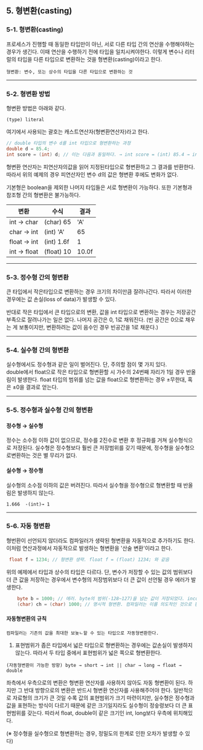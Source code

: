 ## 5. 형변환(casting)


### 5-1. 형변환(casting)
프로세스가 진행할 때 동일한 타입만이 아닌, 서로 다른 타입 간의 연산을 수행해야하는 경우가 생긴다. 
이때 연산을 수행하기 전에 타입을 일치시켜야한다. 
이렇게 변수나 리터럴의 타입을 다른 타입으로 변환하는 것을 형변환(casting)이라고 한다.
```
형변환: 변수, 또는 상수의 타입을 다른 타입으로 변환하는 것
```
---
### 5-2. 형변환 방법
형변환 방법은 아래와 같다.
``` 
(type) literal
```
여기에서 사용되는 괄호는 캐스트연산자(형변환연산자)라고 한다.
```java
// double 타입의 변수 d를 int 타입으로 형변환하는 과정
double d = 85.4;
int score = (int) d; // 이는 다음과 동일하다. → int score = (int) 85.4 → int score 85;
```

형변환 연산자는 피연산자의값을 읽어 지정된타입으로 형변환하고 그 결과를 반환한다. 
따라서 위의 예제의 경우 피연산자인 변수 d의 값은 형변환 후에도 변화가 없다.

기본형은 boolean을 제외한 나머지 타입들은 서로 형변환이 가능하다. 
또한 기본형과 참조형 간의 형변환은 불가능하다. 

| 변환          | 수식         | 결과    |
|-------------|------------|-------|
| int → char  | (char) 65  | 'A'   |
| char → int  | (int) 'A'  | 65    |
| float → int | (int) 1.6f | 1     |
| int → float | (float) 10 | 10.0f |

---

### 5-3. 정수형 간의 형변환
큰 타입에서 작은타입으로 변환하는 경우 크기의 차이만큼 잘려나간다.
따라서 이러한 경우에는 값 손실(loss of data)가 발생할 수 있다. 

반대로 작은 타입에서 큰 타입으로의 변환, 값을 int 타입으로 변환하는 경우는 저장공간 부족으로 잘려나가는 일은 없다.
나머지 공간은 0, 1로 채워진다.
(빈 공간은 0으로 채우는 게 보통이지만, 변환하려는 값이 음수인 경우 빈공간을 1로 채운다.)

---

### 5-4. 실수형 간의 형변환
실수형에서도 정수형과 같은 일이 벌어진다. 
단, 주의할 점이 몇 가지 있다.  
double에서 float으로 작은 타입으로 형변환할 시 가수의 24번째 자리가 1일 경우 반올림이 발생한다. 
float 타입의 범위를 넘는 값을 float으로 형변환하는 경우 ±무한대, 혹은 ±0을 결과로 얻는다. 

---

### 5-5. 정수형과 실수형 간의 형변환

#### 정수형 → 실수형 
정수는 소수점 이하 값이 없으므로, 정수를 2진수로 변환 후 정규화를 거쳐 실수형식으로 저장된다. 
실수형은 정수형보다 훨씬 큰 저장범위를 갖기 때문에, 정수형을 실수형으로변환하는 것은 별 무리가 없다. 

#### 실수형 → 정수형 
실수형의 소수점 이하의 값은 버려진다. 따라서 실수형을 정수형으로 형변환할 때 반올림은 발생하지 않는다. 

```
1.666  -(int)→ 1 
```
---
### 5-6. 자동 형변환
형번환이 선언되지 않더라도 컴파일러가 생략된 형변환을 자동적으로 추가하기도 한다.
이처럼 연산과정에서 자동적으로 발생하는 형변환을 '산술 변환'이라고 한다.

```java
 float f = 1234; // 형변환 생략. float f = (float) 1234; 와 같음
```
위의 예제에서 타입과 상수의 타입은 다르다. 단, 변수가 저장할 수 있는 값의 범위보다 더 큰 값을 저장하는 경우에서 변수형의 저장범위보다 더 큰 값이 선언될 경우 에러가 발생한다. 
```java
    byte b = 1000; // 에러. byte의 범위(-128~127)을 넘는 값이 저장되었다. incompatible types: possible lossy conversion from int to byte 에러 발생 
    (char) ch = (char) 1000; // 명시적 형변환. 컴파일러는 이를 의도적인 것으로 판단하여 에러가 발생하지 않는다.  
```

#### 자동형변환의 규칙
```
컴파일러는 기존의 값을 최대한 보놎ㄴ할 수 있는 타입으로 자동형변환한다. 
```
1. 표현범위가 좁은 타입에서 넓은 타입으로 형변환하는 경우에는 값손실이 발생하지 않는다. 따라서 두 타입 중에서 표현범위가 넓은 쪽으로 형변환한다.
  ```
(자동형변환이 가능한 방향) byte → short → int || char → long → float → double
```
좌측에서 우측으로의 변환은 형변환 연산자를 사용하지 않아도 자동 형변환이 된다.
하지만 그 반대 방향으로의 변환은 반드시 형변환 연산자를 사용해주어야 한다.
일반적으로 자료형의 크기가 큰 것일 수록 값의 표현범위가 크기 마련이지만, 실수형은 정수형과 값을 표현하는 방식이 다르기 때문에 같은 크기일지라도 실수형이 정숳령보다 더 큰 표현범위를 갖는다. 
따라서 float, double이 같은 크기인 int, long보다 우측에 위치해있다.

(※ 정수형을 실수형으로 형변환하는 경우, 정밀도의 한계로 인한 오차가 발생할 수 있다)









